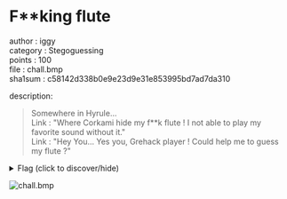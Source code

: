 # F\*\*king flute 
author : iggy  
category : Stegoguessing  
points : 100  
file : chall.bmp  
sha1sum : c58142d338b0e9e23d9e31e853995bd7ad7da310  

description:  
>
> Somewhere in Hyrule...  
> Link : "Where Corkami hide my f\*\*k flute ! I not able to play my favorite sound without it."  
> Link : "Hey You... Yes you, Grehack player ! Could help me to guess my flute ?"  
>

<details>
    <summary>Flag (click to discover/hide)</summary> 
    <p>GH17{It's_An_Ocarina_Not_A_Flute_!}</p> 
</details>
 
![chall.bmp](./chall.bmp)

